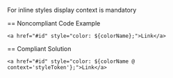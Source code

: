 For inline styles display context is mandatory

== Noncompliant Code Example

```
<a href="#id" style="color: ${colorName};">Link</a>
```

== Compliant Solution

```
<a href="#id" style="color: ${colorName @ context='styleToken'};">Link</a>
```
